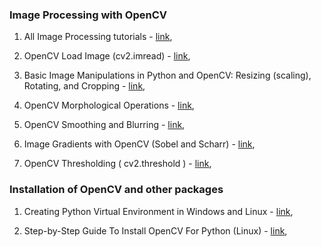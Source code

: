 ### Image Processing with OpenCV  

1. All Image Processing tutorials - [link](https://pyimagesearch.com/category/image-processing/),  

2. OpenCV Load Image (cv2.imread) - [link](https://pyimagesearch.com/2021/01/20/opencv-load-image-cv2-imread/),  

3. Basic Image Manipulations in Python and OpenCV: Resizing (scaling), Rotating, and Cropping - [link](https://pyimagesearch.com/2014/01/20/basic-image-manipulations-in-python-and-opencv-resizing-scaling-rotating-and-cropping/),  

4. OpenCV Morphological Operations - [link](https://pyimagesearch.com/2021/04/28/opencv-morphological-operations/),  

5. OpenCV Smoothing and Blurring - [link](https://pyimagesearch.com/2021/04/28/opencv-smoothing-and-blurring/),  

6. Image Gradients with OpenCV (Sobel and Scharr) - [link](https://pyimagesearch.com/2021/05/12/image-gradients-with-opencv-sobel-and-scharr/),  

7. OpenCV Thresholding ( cv2.threshold ) - [link](https://pyimagesearch.com/2021/04/28/opencv-thresholding-cv2-threshold/),  


### Installation of OpenCV and other packages

1. Creating Python Virtual Environment in Windows and Linux - [link](https://www.geeksforgeeks.org/creating-python-virtual-environment-windows-linux/),  

2.  Step-by-Step Guide To Install OpenCV For Python (Linux) - [link](https://dev.to/codetradeindia/step-by-step-guide-to-install-opencv-for-python-91m),  

